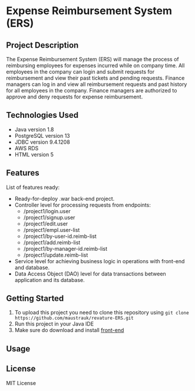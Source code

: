 # Expense Reimbursement System (ERS) 

## Project Description
The Expense Reimbursement System (ERS) will manage the process of reimbursing employees for expenses incurred while on company time. All employees in the company can login and submit requests for reimbursement and view their past tickets and pending requests. Finance managers can log in and view all reimbursement requests and past history for all employees in the company. Finance managers are authorized to approve and deny requests for expense reimbursement.

## Technologies Used
* Java version 1.8
* PostgreSQL version 13
* JDBC version 9.4.1208
* AWS RDS
* HTML version 5

## Features
List of features ready:
* Ready-for-deploy .war back-end project.
* Controller level for processing requests from endpoints: 
  * /project1/login.user
  * /project1/signup.user
  * /project1/edit.user
  * /project1/empl.user-list
  * /project1/by-user-id.reimb-list
  * /project1/add.reimb-list
  * /project1/by-manager-id.reimb-list
  * /project1/update.reimb-list
* Service level for achieving business logic in operations with front-end and database.
* Data Access Object (DAO) level for data transactions between application and its database.

## Getting Started
1. To upload this project you need to clone this repository using `git clone https://github.com/maustrauk/revature-ERS.git`
2. Run this project in your Java IDE
3. Make sure do download and install [front-end](https://github.com/maustrauk/revature-project-ERS-fe)


## Usage


## License
MIT License


